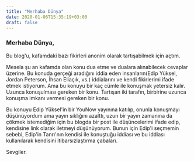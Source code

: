 ```yaml
---
title: "Merhaba Dünya"
date: 2020-01-06T15:35:19+03:00
draft: false
---
```


### Merhaba Dünya,

Bu blog'u, kafamdaki bazı fikirleri anonim olarak tartışabilmek için açtım.

Mesela şu an kafamda olan konu dua etme ve dualara alınabilecek cevaplar üzerine. Bu konuda gerçeği aradığını iddia eden insanların(Edip Yüksel, Jordan Peterson, İhsan Eliaçık, vs.) iddialarını ve kendi fikirlerimi ifade etmek istiyorum. Ama bu konuyu bir kaç cümle ile konuşmak yetersiz kalır. Uzunca konuşulması gereken bir konu. Tartışan iki tarafın, birbirine uzunca konuşma imkanı vermesi gereken bir konu.

Bu konuyu Edip Yüksel'in bir YouNow yayınına katılıp, onunla konuşmayı düşünüyordum ama yayın sıklığını azalttı, uzun bir yayın zamanına da çökmek istemediğim için bu blogda bir post ile düşüncelerimi ifade edip, kendisine link olarak iletmeyi düşünüyorum. Bunun için Edip'i seçmemin sebebi, Edip'in Tanrı'nın kendisi ile konuştuğu iddiası ve bu iddiası kullanılarak kendisini itibarsızlaştırma çabaları.

Sevgiler.